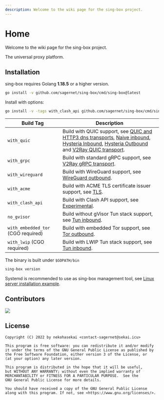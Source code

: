 ```yaml
---
description: Welcome to the wiki page for the sing-box project.
---
```


# Home

Welcome to the wiki page for the sing-box project.

The universal proxy platform.

## Installation

sing-box requires Golang **1.18.5** or a higher version.

```bash
go install -v github.com/sagernet/sing-box/cmd/sing-box@latest
```

Install with options:

```bash
go install -v -tags with_clash_api github.com/sagernet/sing-box/cmd/sing-box@latest
```

| Build Tag                          | Description                                                                                                                                                                                                                                                                                                                               |
|------------------------------------|-------------------------------------------------------------------------------------------------------------------------------------------------------------------------------------------------------------------------------------------------------------------------------------------------------------------------------------------|
| `with_quic`                        | Build with QUIC support, see [QUIC and HTTP3 dns transports](./configuration/dns/server.md), [Naive inbound](./configuration/inbound/naive.md), [Hysteria Inbound](./configuration/inbound/hysteria.md), [Hysteria Outbound](./configuration/outbound/hysteria.md) and [V2Ray QUIC transport](./configuration/shared/v2ray-transport.md). |
| `with_grpc`                        | Build with standard gRPC support, see [V2Ray gRPC transport](./configuration/shared/v2ray-transport.md).                                                                                                                                                                                                                                  |
| `with_wireguard`                   | Build with WireGuard support, see [WireGuard outbound](./configuration/outbound/wireguard.md).                                                                                                                                                                                                                                            |
| `with_acme`                        | Build with ACME TLS certificate issuer support, see [TLS](./configuration/shared/tls.md).                                                                                                                                                                                                                                                 |
| `with_clash_api`                   | Build with Clash API support, see [Experimental](./configuration/experimental/index.md).                                                                                                                                                                                                                                                  |
| `no_gvisor`                        | Build without gVisor Tun stack support, see [Tun inbound](./configuration/inbound/tun.md).                                                                                                                                                                                                                                                |
| `with_embedded_tor` (CGO required) | Build with embedded Tor support, see [Tor outbound](./configuration/outbound/tor.md).                                                                                                                                                                                                                                                     |
| `with_lwip` (CGO required)         | Build with LWIP Tun stack support, see [Tun inbound](./configuration/inbound/tun.md).                                                                                                                                                                                                                                                     |

The binary is built under `$GOPATH/bin`

```bash
sing-box version
```

Systemd is recommended to use as sing-box management tool,
see [Linux server installation example](./examples/linux-server-installation).

## Contributors

[![](https://opencollective.com/sagernet/contributors.svg?width=740&button=false)](https://github.com/sagernet/sing-box/graphs/contributors)

## License

```
Copyright (C) 2022 by nekohasekai <contact-sagernet@sekai.icu>

This program is free software: you can redistribute it and/or modify
it under the terms of the GNU General Public License as published by
the Free Software Foundation, either version 3 of the License, or
(at your option) any later version.

This program is distributed in the hope that it will be useful,
but WITHOUT ANY WARRANTY; without even the implied warranty of
MERCHANTABILITY or FITNESS FOR A PARTICULAR PURPOSE.  See the
GNU General Public License for more details.

You should have received a copy of the GNU General Public License
along with this program. If not, see <https://www.gnu.org/licenses/>.
```

